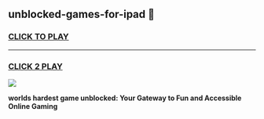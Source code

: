 
## unblocked-games-for-ipad 👋
<h3>
<a href="https://premium.freeplayer.one?title=unblocked-games-for-ipad&ref=14F">CLICK TO PLAY</a></h3>
<hr>

<h3>
<a href="https://premium.freeplayer.one?title=unblocked-games-for-ipad&ref=14F">CLICK 2 PLAY</a>
  
</h3>

<a href="https://premium.freeplayer.one?title=unblocked-games-for-ipad&ref=12F/"><img src="https://clearcache.store/games.png"></a>


**worlds hardest game unblocked: Your Gateway to Fun and Accessible Online Gaming**

